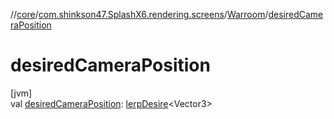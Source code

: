 //[core](../../../index.md)/[com.shinkson47.SplashX6.rendering.screens](../index.md)/[Warroom](index.md)/[desiredCameraPosition](desired-camera-position.md)

# desiredCameraPosition

[jvm]\
val [desiredCameraPosition](desired-camera-position.md): [lerpDesire](../../com.shinkson47.SplashX6.utility/lerp-desire/index.md)&lt;Vector3&gt;
